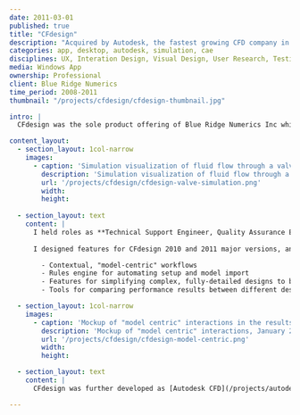 ```yaml
---
date: 2011-03-01
published: true
title: "CFdesign"
description: "Acquired by Autodesk, the fastest growing CFD company in the world"
categories: app, desktop, autodesk, simulation, cae
disciplines: UX, Interation Design, Visual Design, User Research, Testing, Support
media: Windows App
ownership: Professional
client: Blue Ridge Numerics
time_period: 2008-2011
thumbnail: "/projects/cfdesign/cfdesign-thumbnail.jpg"

intro: |
  CFdesign was the sole product offering of Blue Ridge Numerics Inc which was acquired by Autodesk (March 2011). This software package enabled engineers to simulate fluid flow, heat transfer, and electronics cooling. At the time, Blue Ridge Numerics was one of the 500 fastest growing companies in North America and the fastest growing CFD software company in the world.

content_layout:
  - section_layout: 1col-narrow
    images:
      - caption: 'Simulation visualization of fluid flow through a valve using CFdesign'
        description: 'Simulation visualization of fluid flow through a valve using CFdesign'
        url: '/projects/cfdesign/cfdesign-valve-simulation.png'
        width:
        height:
        
  - section_layout: text
    content: |
      I held roles as **Technical Support Engineer, Quality Assurance Engineer, and Product Designer**. 
      
      I designed features for CFdesign 2010 and 2011 major versions, and various improvements to quarterly minor releases including:

        - Contextual, "model-centric" workflows
        - Rules engine for automating setup and model import
        - Features for simplifying complex, fully-detailed designs to be simulation ready
        - Tools for comparing performance results between different designs & operating conditions

  - section_layout: 1col-narrow
    images:
      - caption: 'Mockup of "model centric" interactions in the results environment, January 2010; previously interactions were all via a top menubar or side panel list/tree views'
        description: 'Mockup of "model centric" interactions, January 2010'
        url: '/projects/cfdesign/cfdesign-model-centric.png'
        width:
        height:

  - section_layout: text
    content: |
      CFdesign was further developed as [Autodesk CFD](/projects/autodesk-cfd/) after being acquired.

---
```

